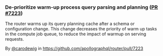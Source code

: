 ### De-prioritize warm-up process query parsing and planning ([PR #7223](https://github.com/apollographql/router/pull/7223))

The router warms up its query planning cache after a schema or configuration change. This change decreases the priority
of warm up tasks in the compute job queue, to reduce the impact of warmup on serving requests.

By [@carodewig](https://github.com/carodewig) in https://github.com/apollographql/router/pull/7223
